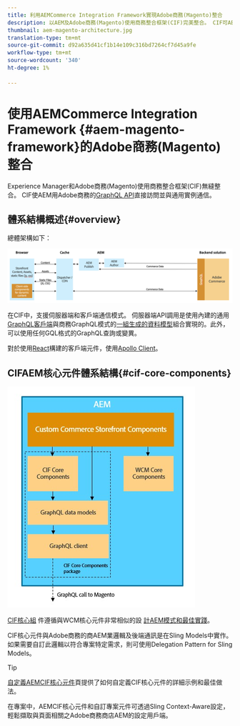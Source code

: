 ```yaml
---
title: 利用AEMCommerce Integration Framework實現Adobe商務(Magento)整合
description: 以AEM及Adobe商務(Magento)使用商務整合框架(CIF)完美整合。 CIF可AEM以訪問Magento實例，並通過GraphQL與Magento通信。 此外，還可讓AEM作者使用「產品與類別挑選器」和「產品主控台」來瀏覽從Magento中隨選擷取的產品與類別資料。 此外，CIF還提供了一個現成的店面，可以加快商業項目。
thumbnail: aem-magento-architecture.jpg
translation-type: tm+mt
source-git-commit: d92a635d41cf1b14e109c316bd7264cf7d45a9fe
workflow-type: tm+mt
source-wordcount: '340'
ht-degree: 1%

---
```


# 使用AEMCommerce Integration Framework {#aem-magento-framework}的Adobe商務(Magento)整合

Experience Manager和Adobe商務(Magento)使用商務整合框架(CIF)無縫整合。 CIF使AEM用Adobe商務的[GraphQL API](https://devdocs.magento.com/guides/v2.4/graphql/)直接訪問並與通用實例通信。

## 體系結構概述{#overview}

總體架構如下：

![CIF體系結構概述](../assets/AEM_Magento_Architecture.png)

在CIF中，支援伺服器端和客戶端通信模式。
伺服器端API調用是使用內建的通用[GraphQL客戶端](https://github.com/adobe/commerce-cif-graphql-client)與商務GraphQL模式的[一組生成的資料模型](https://github.com/adobe/commerce-cif-magento-graphql)組合實現的。此外，可以使用任何GQL格式的GraphQL查詢或變異。

對於使用[React](https://reactjs.org/)構建的客戶端元件，使用[Apollo Client](https://www.apollographql.com/docs/react/)。

## CIFAEM核心元件體系結構{#cif-core-components}

![AEMCIF核心元件架構](../assets/cif-component-architecture.jpg)

[CIF核心組](https://github.com/adobe/aem-core-cif-components) 件遵循與WCM核心元件非常相似的設 [計AEM模式和最佳實踐](https://github.com/adobe/aem-core-wcm-components)。

CIF核心元件與Adobe商務的商AEM業邏輯及後端通訊是在Sling Models中實作。 如果需要自訂此邏輯以符合專案特定需求，則可使用Delegation Pattern for Sling Models。

>[!TIP]
>
>[自定義AEMCIF核心元件](../customizing/customize-cif-components.md)頁提供了如何自定義CIF核心元件的詳細示例和最佳做法。

在專案中，AEMCIF核心元件和自訂專案元件可透過Sling Context-Aware設定，輕鬆擷取與頁面相關之Adobe商務商店AEM的設定用戶端。
